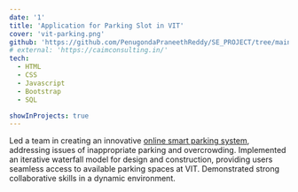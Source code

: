 ```yaml
---
date: '1'
title: 'Application for Parking Slot in VIT'
cover: 'vit-parking.png'
github: 'https://github.com/PenugondaPraneethReddy/SE_PROJECT/tree/main'
# external: 'https://caimconsulting.in/'
tech:
  - HTML
  - CSS
  - Javascript
  - Bootstrap
  - SQL

showInProjects: true
---
```


Led a team in creating an innovative [online smart parking system](https://github.com/PenugondaPraneethReddy/SE_PROJECT/tree/main), addressing issues of inappropriate parking and
overcrowding. Implemented an iterative waterfall model for design and construction, providing users seamless access to available parking spaces at VIT. Demonstrated strong collaborative skills in a dynamic environment.
